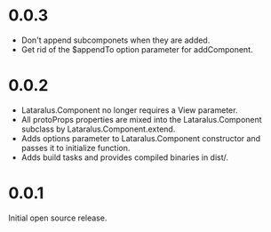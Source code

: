 # 0.0.3

  * Don't append subcomponets when they are added.
  * Get rid of the $appendTo option parameter for addComponent.

# 0.0.2

  * Lataralus.Component no longer requires a View parameter.
  * All protoProps properties are mixed into the Lataralus.Component subclass
    by Lataralus.Component.extend.
  * Adds options parameter to Lataralus.Component constructor and passes it to
    initialize function.
  * Adds build tasks and provides compiled binaries in dist/.

# 0.0.1

Initial open source release.
